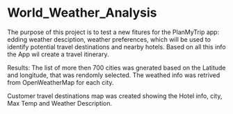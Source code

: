 # World_Weather_Analysis

The purpose of this project is to test a new fitures for the PlanMyTrip app: edding weather desciption, weather preferences, which will be used to identify potential travel destinations and nearby hotels. Based on all this info the App wil create  a travel itinerary.

Results:
The list of more then 700 cities was gnerated based on the Latitude and longitude, that was rendomly selected.  The weathed info was retrived from OpenWeatherMap for each city. 

Customer travel destinations map was created showing the Hotel info, city, Max Temp and Weather Description. 
